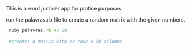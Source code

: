 This is a word jumbler app for pratice purposes

run the palavras.rb file to create a random matrix with the given numbers. 

```ruby
 ruby palavras.rb 40 50
 
 #creates a matrix with 40 rows x 50 columns
```
